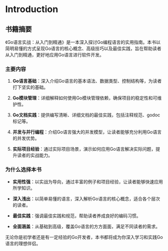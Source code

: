 # Introduction

## 书籍摘要

《Go语言实战：从入门到精通》是一本深入探讨Go编程语言的实用指南。本书以简明易懂的方式呈现Go语言的核心概念、高级技巧以及最佳实践，旨在帮助读者从入门到精通，更好地应用Go语言进行软件开发。

### 主要内容

1. **Go语言基础**：深入介绍Go语言的基本语法、数据类型、控制结构等，为读者打下坚实的基础。

2. **Go模块管理**：详细解释如何使用Go模块管理依赖，确保项目的稳定性和可维护性。

3. **Go文档实践**：提供编写清晰、详细文档的最佳实践，包括注释规范、godoc标记等。

4. **并发与并行编程**：介绍Go语言强大的并发模型，让读者能够充分利用Go语言的并发优势。

5. **实际项目经验**：通过实际项目场景，演示如何应用Go语言解决实际问题，提升读者的实战能力。

### 为什么选择本书

- **实用性强**：以实战为导向，通过丰富的例子和项目经验，让读者能够快速应用所学知识。

- **深入浅出**：以简单易懂的语言，深入解析Go语言的核心概念，适合各个层次的读者。

- **最佳实践**：强调最佳实践和规范，帮助读者养成良好的编码习惯。

- **全面涵盖**：从基础到高级，覆盖Go语言的方方面面，满足不同读者的需求。

无论你是初学者还是有一定经验的Go开发者，本书都将成为你深入学习和实践Go语言的理想伴侣。
